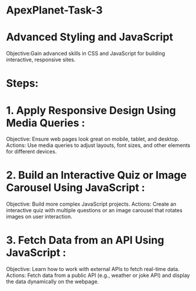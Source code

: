 # ApexPlanet-Task-3
# Advanced Styling and JavaScript
Objective:Gain advanced skills in CSS and JavaScript for building interactive, responsive sites.
# Steps:
# 1. Apply Responsive Design Using Media Queries :
Objective: Ensure web pages look great on mobile, tablet, and desktop.
Actions: Use media queries to adjust layouts, font sizes, and other elements for different devices.
# 2. Build an Interactive Quiz or Image Carousel Using JavaScript :
Objective: Build more complex JavaScript projects.
Actions: Create an interactive quiz with multiple questions or an
image carousel that rotates images on user interaction.
# 3. Fetch Data from an API Using JavaScript :
Objective: Learn how to work with external APIs to fetch real-time data.
Actions: Fetch data from a public API (e.g., weather or joke API) and
display the data dynamically on the webpage.
